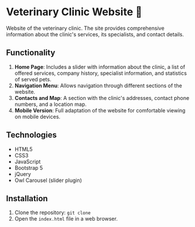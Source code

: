 #  Veterinary Clinic Website 🐶

Website of the veterinary clinic. The site provides comprehensive information about the clinic's services, its specialists, and contact details.

## Functionality

1. **Home Page**: Includes a slider with information about the clinic, a list of offered services, company history, specialist information, and statistics of served pets.
2. **Navigation Menu**: Allows navigation through different sections of the website.
3. **Contacts and Map**: A section with the clinic's addresses, contact phone numbers, and a location map.
4. **Mobile Version**: Full adaptation of the website for comfortable viewing on mobile devices.

## Technologies

- HTML5
- CSS3
- JavaScript
- Bootstrap 5
- jQuery
- Owl Carousel (slider plugin)

## Installation

1. Clone the repository: `git clone`
2. Open the `index.html` file in a web browser.
